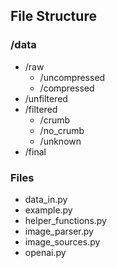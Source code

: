 
## File Structure

### /data
- /raw
  - /uncompressed
  - /compressed
- /unfiltered
- /filtered
  - /crumb
  - /no_crumb
  - /unknown
- /final

### Files
- data_in.py
- example.py
- helper_functions.py
- image_parser.py
- image_sources.py
- openai.py

